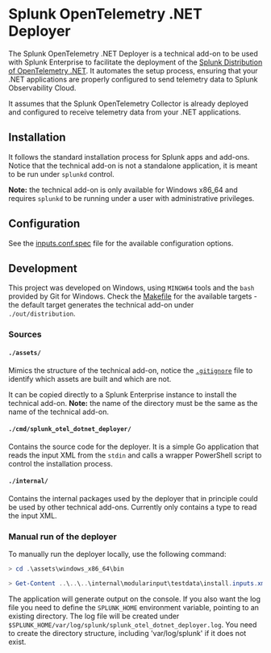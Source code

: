 # Splunk OpenTelemetry .NET Deployer

The Splunk OpenTelemetry .NET Deployer is a technical add-on to be used with
Splunk Enterprise to facilitate the deployment of the
[Splunk Distribution of OpenTelemetry .NET](https://docs.splunk.com/observability/en/gdi/get-data-in/application/otel-dotnet/get-started.html).
It automates the setup process, ensuring that your .NET
applications are properly configured to send telemetry data to Splunk
Observability Cloud.

It assumes that the Splunk OpenTelemetry Collector is already deployed and
configured to receive telemetry data from your .NET applications.

## Installation

It follows the standard installation process for Splunk apps and add-ons.
Notice that the technical add-on is not a standalone application, it is meant
to be run under `splunkd` control.

__Note:__ the technical add-on is only available for Windows x86_64 and requires
`splunkd` to be running under a user with administrative privileges.

## Configuration

See the [inputs.conf.spec](./assets/README/inputs.conf.spec) file for the available
configuration options.

## Development

This project was developed on Windows, using `MINGW64` tools and the `bash`
provided by Git for Windows. Check the [Makefile](./Makefile) for the available
targets - the default target generates the technical add-on under
`./out/distribution`.

### Sources

#### `./assets/`

Mimics the structure of the technical add-on, notice the
[`.gitignore`](./.gitignore) file to
identify which assets are built and which are not.

It can be copied directly to a Splunk Enterprise instance to install the
technical add-on. __Note:__ the name of the directory must be the same as the
name of the technical add-on.

#### `./cmd/splunk_otel_dotnet_deployer/`

Contains the source code for the deployer. It is a simple Go application that
reads the input XML from the `stdin` and calls a wrapper PowerShell script to
control the installation process.

#### `./internal/`

Contains the internal packages used by the deployer that in principle could
be used by other technical add-ons. Currently only contains a type to read the
input XML.

### Manual run of the deployer

To manually run the deployer locally, use the following command:

```PowerShell
> cd .\assets\windows_x86_64\bin

> Get-Content ..\..\..\internal\modularinput\testdata\install.inputs.xml | .\splunk_otel_dotnet_deployer.exe
```

The application will generate output on the console. If you also want the log
file you need to define the `SPLUNK_HOME` environment variable, pointing to an
existing directory. The log file will be created under
`$SPLUNK_HOME/var/log/splunk/splunk_otel_dotnet_deployer.log`. You need to
create the directory structure, including 'var/log/splunk' if it does not exist.
